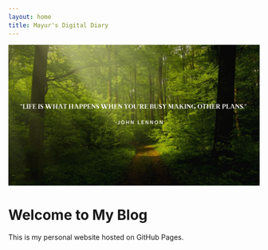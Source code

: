 ```yaml
---
layout: home
title: Mayur's Digital Diary
---
```


![Welcome Banner](assets/images/welcome-banner.jpg)

<html>
<head>
    <title>My Blog</title>
    <link rel="stylesheet" href="{{ "/assets/css/styles.css" | relative_url }}">
    <link rel="stylesheet" href="{{ "/assets/css/custom fonts.css" | relative_url }}">


</head>
<body>
    <h1>Welcome to My Blog</h1>
    <p>This is my personal website hosted on GitHub Pages.</p>
</body>
</html>
